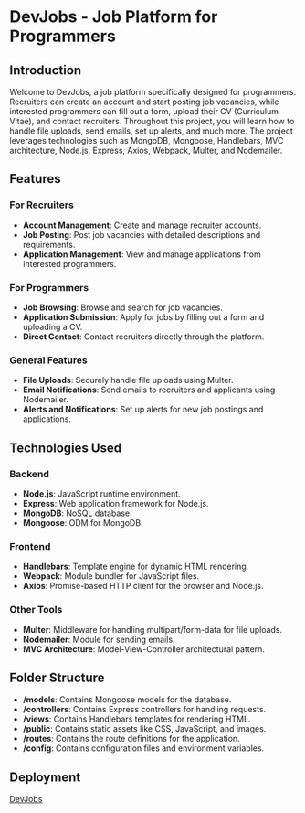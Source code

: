 # DevJobs - Job Platform for Programmers

## Introduction

Welcome to DevJobs, a job platform specifically designed for programmers. Recruiters can create an account and start posting job vacancies, while interested programmers can fill out a form, upload their CV (Curriculum Vitae), and contact recruiters. Throughout this project, you will learn how to handle file uploads, send emails, set up alerts, and much more. The project leverages technologies such as MongoDB, Mongoose, Handlebars, MVC architecture, Node.js, Express, Axios, Webpack, Multer, and Nodemailer.

## Features

### For Recruiters
- **Account Management**: Create and manage recruiter accounts.
- **Job Posting**: Post job vacancies with detailed descriptions and requirements.
- **Application Management**: View and manage applications from interested programmers.

### For Programmers
- **Job Browsing**: Browse and search for job vacancies.
- **Application Submission**: Apply for jobs by filling out a form and uploading a CV.
- **Direct Contact**: Contact recruiters directly through the platform.

### General Features
- **File Uploads**: Securely handle file uploads using Multer.
- **Email Notifications**: Send emails to recruiters and applicants using Nodemailer.
- **Alerts and Notifications**: Set up alerts for new job postings and applications.

## Technologies Used

### Backend
- **Node.js**: JavaScript runtime environment.
- **Express**: Web application framework for Node.js.
- **MongoDB**: NoSQL database.
- **Mongoose**: ODM for MongoDB.

### Frontend
- **Handlebars**: Template engine for dynamic HTML rendering.
- **Webpack**: Module bundler for JavaScript files.
- **Axios**: Promise-based HTTP client for the browser and Node.js.

### Other Tools
- **Multer**: Middleware for handling multipart/form-data for file uploads.
- **Nodemailer**: Module for sending emails.
- **MVC Architecture**: Model-View-Controller architectural pattern.

## Folder Structure

- **/models**: Contains Mongoose models for the database.
- **/controllers**: Contains Express controllers for handling requests.
- **/views**: Contains Handlebars templates for rendering HTML.
- **/public**: Contains static assets like CSS, JavaScript, and images.
- **/routes**: Contains the route definitions for the application.
- **/config**: Contains configuration files and environment variables.

## Deployment

[DevJobs](https://devjobs-6wph.onrender.com)

